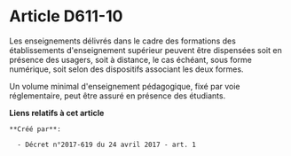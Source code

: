 # Article D611-10

Les enseignements délivrés dans le cadre des formations des établissements d'enseignement supérieur peuvent être dispensées
soit en présence des usagers, soit à distance, le cas échéant, sous forme numérique, soit selon des dispositifs associant les
deux formes.

Un volume minimal d'enseignement pédagogique, fixé par voie réglementaire, peut être assuré en présence des étudiants.

**Liens relatifs à cet article**

	**Créé par**:

	  - Décret n°2017-619 du 24 avril 2017 - art. 1

